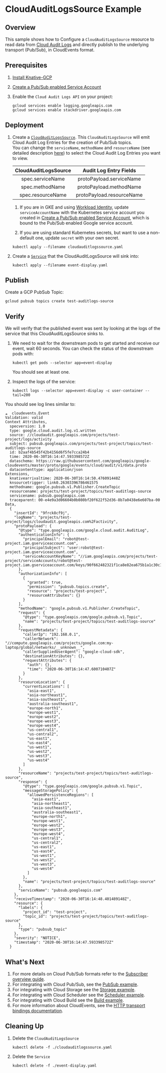 # CloudAuditLogsSource Example

## Overview

This sample shows how to Configure a `CloudAuditLogsSource` resource to read
data from [Cloud Audit Logs](https://cloud.google.com/logging/docs/audit/) and
directly publish to the underlying transport (Pub/Sub), in CloudEvents format.

## Prerequisites

1. [Install Knative-GCP](../../install/install-knative-gcp.md)

1. [Create a Pub/Sub enabled Service Account](../../install/pubsub-service-account.md)

1. Enable the `Cloud Audit Logs API` on your project:

   ```shell
   gcloud services enable logging.googleapis.com
   gcloud services enable stackdriver.googleapis.com
   ```

## Deployment

1. Create a [`CloudAuditLogsSource`](cloudauditlogssource.yaml). This
   `CloudAuditLogsSource` will emit Cloud Audit Log Entries for the creation of
   Pub/Sub topics.  
   You can change the `serviceName`, `methodName` and `resourceName` (see
   detailed description
   [here](https://cloud.google.com/logging/docs/reference/audit/auditlog/rest/Shared.Types/AuditLog))
   to select the Cloud Audit Log Entries you want to view.

   | CloudAuditLogsSource |  Audit Log Entry Fields   |
   | :------------------: | :-----------------------: |
   |   spec.serviceName   | protoPayload.serviceName  |
   |   spec.methodName    |  protoPayload.methodName  |
   |  spec.resourceName   | protoPayload.resourceName |

   1. If you are in GKE and using
      [Workload Identity](https://cloud.google.com/kubernetes-engine/docs/how-to/workload-identity),
      update `serviceAccountName` with the Kubernetes service account you
      created in
      [Create a Pub/Sub enabled Service Account](../../install/pubsub-service-account.md),
      which is bound to the Pub/Sub enabled Google service account.

   1. If you are using standard Kubernetes secrets, but want to use a
      non-default one, update `secret` with your own secret.

   ```shell
   kubectl apply --filename cloudauditlogssource.yaml
   ```

1. Create a [`Service`](event-display.yaml) that the CloudAuditLogsSource will
   sink into:

   ```shell
   kubectl apply --filename event-display.yaml
   ```

## Publish

Create a GCP PubSub Topic:

```shell
gcloud pubsub topics create test-auditlogs-source
```

## Verify

We will verify that the published event was sent by looking at the logs of the
service that this CloudAuditLogsSource sinks to.

1. We need to wait for the downstream pods to get started and receive our event,
   wait 60 seconds. You can check the status of the downstream pods with:

   ```shell
   kubectl get pods --selector app=event-display
   ```

   You should see at least one.

1. Inspect the logs of the service:

   ```shell
   kubectl logs --selector app=event-display -c user-container --tail=200
   ```

You should see log lines similar to:

```shell
☁️  cloudevents.Event
Validation: valid
Context Attributes,
  specversion: 1.0
  type: google.cloud.audit.log.v1.written
  source: //cloudaudit.googleapis.com/projects/test-project/logs/activity
  subject: pubsub.googleapis.com/projects/test-project/topics/test-auditlogs-source
  id: b2aaf4b545f42b4156d6f5fe7cca24b4
  time: 2020-06-30T16:14:47.593398572Z
  dataschema: https://raw.githubusercontent.com/googleapis/google-cloudevents/master/proto/google/events/cloud/audit/v1/data.proto
  datacontenttype: application/json
Extensions,
  knativearrivaltime: 2020-06-30T16:14:50.476091448Z
  knsourcetrigger: link0.26303396786461575
  methodname: google.pubsub.v1.Publisher.CreateTopic
  resourcename: projects/test-project/topics/test-auditlogs-source
  servicename: pubsub.googleapis.com
  traceparent: 00-e4e9a3d06604b0b080bf20f622f52d36-8b7a0438e6e607ba-00
Data,
  {
    "insertId": "9frck8cf9j",
    "logName": "projects/test-project/logs/cloudaudit.googleapis.com%2Factivity",
    "protoPayload": {
      "@type": "type.googleapis.com/google.cloud.audit.AuditLog",
      "authenticationInfo": {
        "principalEmail": "robot@test-project.iam.gserviceaccount.com",
        "principalSubject": "user:robot@test-project.iam.gserviceaccount.com",
        "serviceAccountKeyName": "//iam.googleapis.com/projects/test-project/serviceAccounts/robot@test-project.iam.gserviceaccount.com/keys/90f662482321f1ca8e82ea675b1a1c30c1fe681f"
      },
      "authorizationInfo": [
        {
          "granted": true,
          "permission": "pubsub.topics.create",
          "resource": "projects/test-project",
          "resourceAttributes": {}
        }
      ],
      "methodName": "google.pubsub.v1.Publisher.CreateTopic",
      "request": {
        "@type": "type.googleapis.com/google.pubsub.v1.Topic",
        "name": "projects/test-project/topics/test-auditlogs-source"
      },
      "requestMetadata": {
        "callerIp": "192.168.0.1",
        "callerNetwork": "//compute.googleapis.com/projects/google.com:my-laptop/global/networks/__unknown__",
        "callerSuppliedUserAgent": "google-cloud-sdk",
        "destinationAttributes": {},
        "requestAttributes": {
          "auth": {},
          "time": "2020-06-30T16:14:47.600710407Z"
        }
      },
      "resourceLocation": {
        "currentLocations": [
          "asia-east1",
          "asia-northeast1",
          "asia-southeast1",
          "australia-southeast1",
          "europe-north1",
          "europe-west1",
          "europe-west2",
          "europe-west3",
          "europe-west4",
          "us-central1",
          "us-central2",
          "us-east1",
          "us-east4",
          "us-west1",
          "us-west2",
          "us-west3",
          "us-west4"
        ]
      },
      "resourceName": "projects/test-project/topics/test-auditlogs-source",
      "response": {
        "@type": "type.googleapis.com/google.pubsub.v1.Topic",
        "messageStoragePolicy": {
          "allowedPersistenceRegions": [
            "asia-east1",
            "asia-northeast1",
            "asia-southeast1",
            "australia-southeast1",
            "europe-north1",
            "europe-west1",
            "europe-west2",
            "europe-west3",
            "europe-west4",
            "us-central1",
            "us-central2",
            "us-east1",
            "us-east4",
            "us-west1",
            "us-west2",
            "us-west3",
            "us-west4"
          ]
        },
        "name": "projects/test-project/topics/test-auditlogs-source"
      },
      "serviceName": "pubsub.googleapis.com"
    },
    "receiveTimestamp": "2020-06-30T16:14:48.401489148Z",
    "resource": {
      "labels": {
        "project_id": "test-project",
        "topic_id": "projects/test-project/topics/test-auditlogs-source"
      },
      "type": "pubsub_topic"
    },
    "severity": "NOTICE",
    "timestamp": "2020-06-30T16:14:47.593398572Z"
  }
```

## What's Next

1. For more details on Cloud Pub/Sub formats refer to the
   [Subscriber overview guide](https://cloud.google.com/pubsub/docs/subscriber).
1. For integrating with Cloud Pub/Sub, see the
   [PubSub example](../../examples/cloudpubsubsource/README.md).
1. For integrating with Cloud Storage see the
   [Storage example](../../examples/cloudstoragesource/README.md).
1. For integrating with Cloud Scheduler see the
   [Scheduler example](../../examples/cloudschedulersource/README.md).
1. For integrating with Cloud Build see the
   [Build example](../../examples/cloudbuildsource/README.md).
1. For more information about CloudEvents, see the
   [HTTP transport bindings documentation](https://github.com/cloudevents/spec).

## Cleaning Up

1. Delete the `CloudAuditLogsSource`

   ```shell
   kubectl delete -f ./cloudauditlogssource.yaml
   ```

1. Delete the `Service`

   ```shell
   kubectl delete -f ./event-display.yaml
   ```
